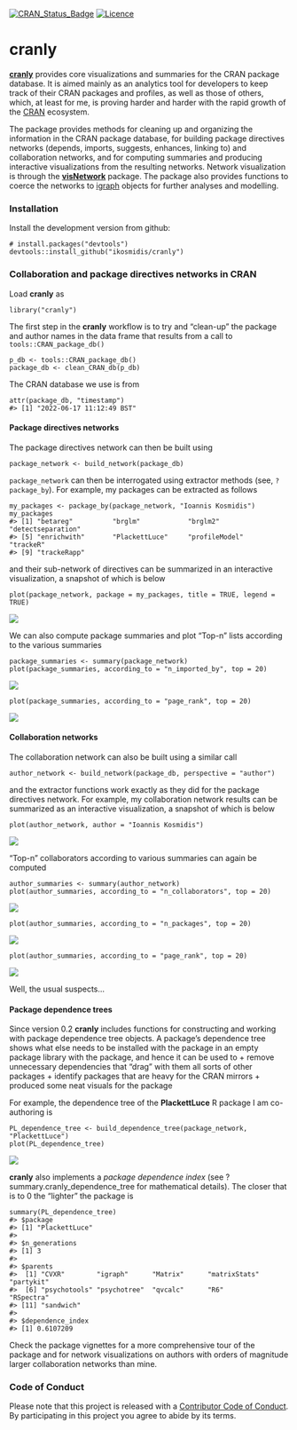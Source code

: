<!-- README.md is generated from README.Rmd. Please edit that file -->

[![CRAN\_Status\_Badge](https://www.r-pkg.org/badges/version/cranly)](https://cran.r-project.org/package=cranly)
[![Licence](https://img.shields.io/badge/licence-GPL--3-blue.svg)](https://www.gnu.org/licenses/gpl-3.0.en.html)

# cranly

[**cranly**](https://github.com/ikosmidis/cranly) provides core
visualizations and summaries for the CRAN package database. It is aimed
mainly as an analytics tool for developers to keep track of their CRAN
packages and profiles, as well as those of others, which, at least for
me, is proving harder and harder with the rapid growth of the
[CRAN](https://cran.r-project.org) ecosystem.

The package provides methods for cleaning up and organizing the
information in the CRAN package database, for building package
directives networks (depends, imports, suggests, enhances, linking to)
and collaboration networks, and for computing summaries and producing
interactive visualizations from the resulting networks. Network
visualization is through the
[**visNetwork**](https://CRAN.R-project.org/package=visNetwork) package.
The package also provides functions to coerce the networks to
[igraph](https://CRAN.R-project.org/package=igraph) objects for further
analyses and modelling.

### Installation

Install the development version from github:

    # install.packages("devtools")
    devtools::install_github("ikosmidis/cranly")

### Collaboration and package directives networks in CRAN

Load **cranly** as

    library("cranly")

The first step in the **cranly** workflow is to try and “clean-up” the
package and author names in the data frame that results from a call to
`tools::CRAN_package_db()`

    p_db <- tools::CRAN_package_db()
    package_db <- clean_CRAN_db(p_db)

The CRAN database we use is from

    attr(package_db, "timestamp")
    #> [1] "2022-06-17 11:12:49 BST"

#### Package directives networks

The package directives network can then be built using

    package_network <- build_network(package_db)

`package_network` can then be interrogated using extractor methods (see,
`?package_by`). For example, my packages can be extracted as follows

    my_packages <- package_by(package_network, "Ioannis Kosmidis")
    my_packages
    #> [1] "betareg"          "brglm"            "brglm2"           "detectseparation"
    #> [5] "enrichwith"       "PlackettLuce"     "profileModel"     "trackeR"         
    #> [9] "trackeRapp"

and their sub-network of directives can be summarized in an interactive
visualization, a snapshot of which is below

    plot(package_network, package = my_packages, title = TRUE, legend = TRUE)

![](inst/README_files/README-my_pkgs-1.png)

We can also compute package summaries and plot “Top-n” lists according
to the various summaries

    package_summaries <- summary(package_network)
    plot(package_summaries, according_to = "n_imported_by", top = 20)

![](inst/README_files/README-pkg_summaries-1.png)

    plot(package_summaries, according_to = "page_rank", top = 20)

![](inst/README_files/README-pkg_summaries-2.png)

#### Collaboration networks

The collaboration network can also be built using a similar call

    author_network <- build_network(package_db, perspective = "author")

and the extractor functions work exactly as they did for the package
directives network. For example, my collaboration network results can be
summarized as an interactive visualization, a snapshot of which is below

    plot(author_network, author = "Ioannis Kosmidis")

![](inst/README_files/README-my_aut-1.png)

“Top-n” collaborators according to various summaries can again be
computed

    author_summaries <- summary(author_network)
    plot(author_summaries, according_to = "n_collaborators", top = 20)

![](inst/README_files/README-aut_summaries-1.png)

    plot(author_summaries, according_to = "n_packages", top = 20)

![](inst/README_files/README-aut_summaries-2.png)

    plot(author_summaries, according_to = "page_rank", top = 20)

![](inst/README_files/README-aut_summaries-3.png)

Well, the usual suspects…

#### Package dependence trees

Since version 0.2 **cranly** includes functions for constructing and
working with package dependence tree objects. A package’s dependence
tree shows what else needs to be installed with the package in an empty
package library with the package, and hence it can be used to + remove
unnecessary dependencies that “drag” with them all sorts of other
packages + identify packages that are heavy for the CRAN mirrors +
produced some neat visuals for the package

For example, the dependence tree of the **PlackettLuce** R package I am
co-authoring is

    PL_dependence_tree <- build_dependence_tree(package_network, "PlackettLuce")
    plot(PL_dependence_tree)

![](inst/README_files/README-dep_tree-1.png)

**cranly** also implements a *package dependence index* (see
?summary.cranly\_dependence\_tree for mathematical details). The closer
that is to 0 the “lighter” the package is

    summary(PL_dependence_tree)
    #> $package
    #> [1] "PlackettLuce"
    #> 
    #> $n_generations
    #> [1] 3
    #> 
    #> $parents
    #>  [1] "CVXR"        "igraph"      "Matrix"      "matrixStats" "partykit"   
    #>  [6] "psychotools" "psychotree"  "qvcalc"      "R6"          "RSpectra"   
    #> [11] "sandwich"   
    #> 
    #> $dependence_index
    #> [1] 0.6107209

Check the package vignettes for a more comprehensive tour of the package
and for network visualizations on authors with orders of magnitude
larger collaboration networks than mine.

### Code of Conduct

Please note that this project is released with a [Contributor Code of
Conduct](CONDUCT.md). By participating in this project you agree to
abide by its terms.
